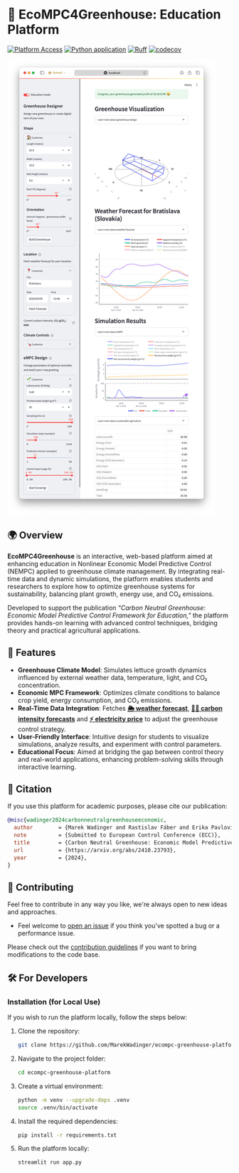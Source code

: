 # 🌱 EcoMPC4Greenhouse: Education Platform

[![Platform Access](https://img.shields.io/badge/Platform-Access%20Here-brightgreen)](http://ecompc4greenhouse.streamlit.app)
[![Python application](https://github.com/MarekWadinger/ecompc-greenhouse-platform/actions/workflows/python-app.yml/badge.svg)](https://github.com/MarekWadinger/ecompc-greenhouse-platform/actions/workflows/python-app.yml)
[![Ruff](https://img.shields.io/endpoint?url=https://raw.githubusercontent.com/astral-sh/ruff/main/assets/badge/v2.json)](https://github.com/astral-sh/ruff)
[![codecov](https://codecov.io/gh/MarekWadinger/ecompc-greenhouse-platform/graph/badge.svg?token=UWBJ585H4J)](https://codecov.io/gh/MarekWadinger/ecompc-greenhouse-platform)

[![Webpage Overview](publications/figures/webpage.png)](http://ecompc4greenhouse.streamlit.app)

## 🌍 Overview

**EcoMPC4Greenhouse** is an interactive, web-based platform aimed at enhancing education in Nonlinear Economic Model Predictive Control (NEMPC) applied to greenhouse climate management. By integrating real-time data and dynamic simulations, the platform enables students and researchers to explore how to optimize greenhouse systems for sustainability, balancing plant growth, energy use, and CO₂ emissions.

Developed to support the publication *"Carbon Neutral Greenhouse: Economic Model Predictive Control Framework for Education,"* the platform provides hands-on learning with advanced control techniques, bridging theory and practical agricultural applications.

## 🚀 Features

- **Greenhouse Climate Model**: Simulates lettuce growth dynamics influenced by external weather data, temperature, light, and CO₂ concentration.
- **Economic MPC Framework**: Optimizes climate conditions to balance crop yield, energy consumption, and CO₂ emissions.
- **Real-Time Data Integration**: Fetches **[🌦️ weather forecast](https://open-meteo.com)**, **[😶‍🌫️ carbon intensity forecasts](https://api.electricitymap.org)** and **[⚡️ electricity price](https://newtransparency.entsoe.eu/)** to adjust the greenhouse control strategy.
- **User-Friendly Interface**: Intuitive design for students to visualize simulations, analyze results, and experiment with control parameters.
- **Educational Focus**: Aimed at bridging the gap between control theory and real-world applications, enhancing problem-solving skills through interactive learning.

## 📜 Citation

If you use this platform for academic purposes, please cite our publication:

```bibtex
@misc{wadinger2024carbonneutralgreenhouseeconomic,
  author        = {Marek Wadinger and Rastislav Fáber and Erika Pavlovičová and Radoslav Paulen},
  note          = {Submitted to European Control Conference (ECC)},
  title         = {Carbon Neutral Greenhouse: Economic Model Predictive Control Framework for Education},
  url           = {https://arxiv.org/abs/2410.23793},
  year          = {2024},
}
```

## 👐 Contributing

Feel free to contribute in any way you like, we're always open to new ideas and
approaches.

- Feel welcome to
[open an issue](https://github.com/MarekWadinger/ecompc-greenhouse-platform/issues/new/choose)
if you think you've spotted a bug or a performance issue.

Please check out the [contribution guidelines](CONTRIBUTING.md)
if you want to bring modifications to the code base.

## 🛠 For Developers

### Installation (for Local Use)

If you wish to run the platform locally, follow the steps below:

1. Clone the repository:

    ```sh
    git clone https://github.com/MarekWadinger/ecompc-greenhouse-platform.git
    ```

2. Navigate to the project folder:

    ```sh
    cd ecompc-greenhouse-platform
    ```

3. Create a virtual environment:

    ```sh
    python -m venv --upgrade-deps .venv
    source .venv/bin/activate
    ```

4. Install the required dependencies:

    ```sh
    pip install -r requirements.txt
    ```

5. Run the platform locally:

    ```sh
    streamlit run app.py
    ```
